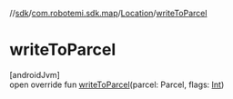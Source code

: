 //[sdk](../../../index.md)/[com.robotemi.sdk.map](../index.md)/[Location](index.md)/[writeToParcel](write-to-parcel.md)

# writeToParcel

[androidJvm]\
open override fun [writeToParcel](write-to-parcel.md)(parcel: Parcel, flags: [Int](https://kotlinlang.org/api/latest/jvm/stdlib/kotlin/-int/index.html))
